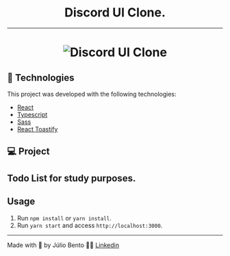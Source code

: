 <h1 align="center">Discord UI Clone.</h1>

<hr>

<h1 align="center">
    <img alt="Discord UI Clone" src="https://i.ibb.co/n7snRVV/Capturar.png" />
</h1>

## 🧪 Technologies

This project was developed with the following technologies:

- [React](https://reactjs.org)
- [Typescript](https://www.typescriptlang.org/)
- [Sass](https://sass-lang.com/documentation/)
- [React Toastify](https://fkhadra.github.io/react-toastify/introduction)

## 💻 Project

Todo List for study purposes. 
---
## Usage

1. Run `npm install` or `yarn install`.<br />
2. Run `yarn start` and access `http://localhost:3000`.<br />

---

Made with 💜 by Júlio Bento 👋🏻 [Linkedin](www.linkedin.com/in/júlio-césar-924487158)
